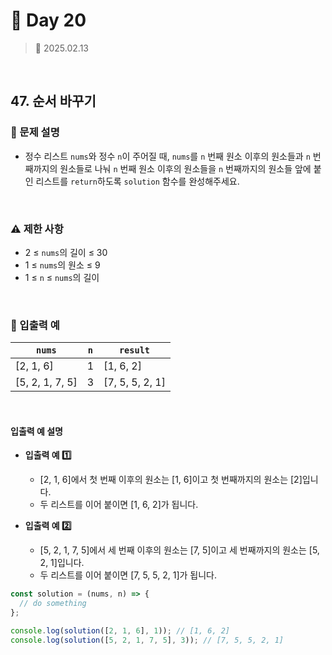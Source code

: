 # 🌻 Day 20

> 📅 2025.02.13

<br>

## 47. 순서 바꾸기

### 📍 문제 설명

- 정수 리스트 `nums`와 정수 `n`이 주어질 때, `nums`를 `n` 번째 원소 이후의 원소들과 `n` 번째까지의 원소들로 나눠
  `n` 번째 원소 이후의 원소들을 `n` 번째까지의 원소들 앞에 붙인 리스트를 `return`하도록 `solution` 함수를 완성해주세요.

<br>

### ⚠️ 제한 사항

- 2 ≤ `nums`의 길이 ≤ 30
- 1 ≤ `nums`의 원소 ≤ 9
- 1 ≤ `n` ≤ `nums`의 길이

<br>

### 👀 입출력 예

| `nums`          | `n` | `result`        |
| --------------- | --- | --------------- |
| [2, 1, 6]       | 1   | [1, 6, 2]       |
| [5, 2, 1, 7, 5] | 3   | [7, 5, 5, 2, 1] |

<br>

#### 입출력 예 설명

- **입출력 예 1️⃣**

  - [2, 1, 6]에서 첫 번째 이후의 원소는 [1, 6]이고 첫 번째까지의 원소는 [2]입니다.
  - 두 리스트를 이어 붙이면 [1, 6, 2]가 됩니다.

- **입출력 예 2️⃣**

  - [5, 2, 1, 7, 5]에서 세 번째 이후의 원소는 [7, 5]이고 세 번째까지의 원소는 [5, 2, 1]입니다.
  - 두 리스트를 이어 붙이면 [7, 5, 5, 2, 1]가 됩니다.

```javascript
const solution = (nums, n) => {
  // do something
};

console.log(solution([2, 1, 6], 1)); // [1, 6, 2]
console.log(solution([5, 2, 1, 7, 5], 3)); // [7, 5, 5, 2, 1]
```
